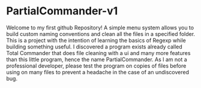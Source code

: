﻿# PartialCommander-v1
Welcome to my first github Repository! A simple menu system allows you to build custom naming conventions and clean all the files in a specified folder. This is a project with the intention of learning the basics of Regexp while building something useful. I discovered a program exists already called Total Commander that does file cleaning with a ui and many more features than this little program, hence the name PartialCommander. As I am not a professional developer, please test the program on copies of files before using on many files to prevent a headache in the case of an undiscovered bug.
